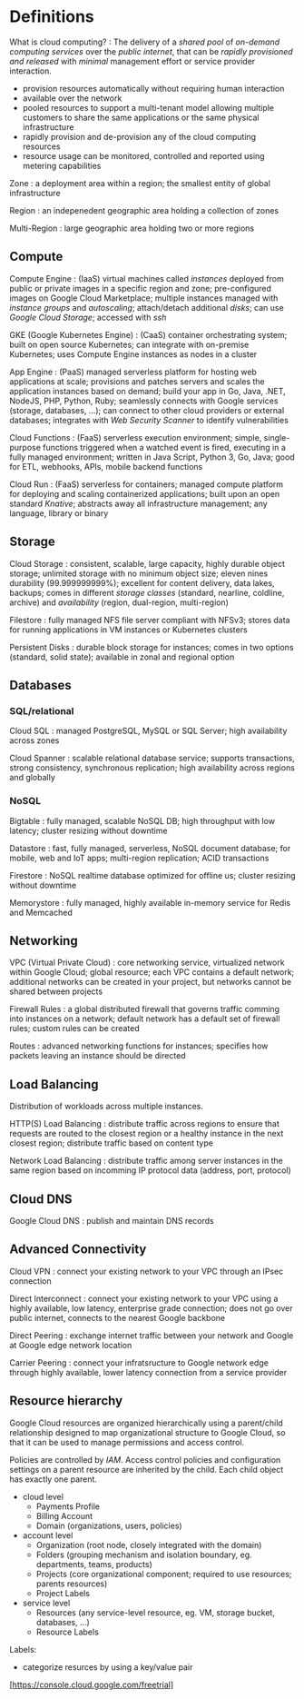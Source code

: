 # Definitions

What is cloud computing?
: The delivery of a *shared pool* of *on-demand computing services* over the *public internet*, that can be *rapidly provisioned and released* with *minimal* management effort or service provider interaction.

- provision resources automatically without requiring human interaction
- available over the network
- pooled resources to support a multi-tenant model allowing multiple customers to share the same applications or the same physical infrastructure
- rapidly provision and de-provision any of the cloud computing resources
- resource usage can be monitored, controlled and reported using metering capabilities

Zone
: a deployment area within a region; the smallest entity of global infrastructure

Region
: an indepenedent geographic area holding a collection of zones

Multi-Region
: large geographic area holding two or more regions

## Compute

Compute Engine
: (IaaS) virtual machines called *instances* deployed from public or private images in a specific region and zone; pre-configured images on Google Cloud Marketplace; multiple instances managed with *instance groups* and *autoscaling*; attach/detach additional *disks*; can use *Google Cloud Storage*; accessed with *ssh*

GKE (Google Kubernetes Engine)
: (CaaS) container orchestrating system; built on open source Kubernetes; can integrate with on-premise Kubernetes; uses Compute Engine instances as nodes in a cluster

App Engine
: (PaaS) managed serverless platform for hosting web applications at scale; provisions and patches servers and scales the application instances based on demand; build your app in Go, Java, .NET, NodeJS, PHP, Python, Ruby; seamlessly connects with Google services (storage, databases, ...); can connect to other cloud providers or external databases; integrates with *Web Security Scanner* to identify vulnerabilities

Cloud Functions
: (FaaS) serverless execution environment; simple, single-purpose functions triggered when a watched event is fired, executing in a fully managed environment; written in Java Script, Python 3, Go, Java; good for ETL, webhooks, APIs, mobile backend functions

Cloud Run
: (FaaS) serverless for containers; managed compute platform for deploying and scaling containerized applications; built upon an open standard *Knative*; abstracts away all infrastructure management; any language, library or binary

## Storage

Cloud Storage
: consistent, scalable, large capacity, highly durable object storage; unlimited storage with no minimum object size; eleven nines durability (99.999999999%); excellent for content delivery, data lakes, backups; comes in different *storage classes* (standard, nearline, coldline, archive) and *availability* (region, dual-region, multi-region)

Filestore
: fully managed NFS file server compliant with NFSv3; stores data for running applications in VM instances or Kubernetes clusters

Persistent Disks
: durable block storage for instances; comes in two options (standard, solid state); available in zonal and regional option

## Databases

### SQL/relational

Cloud SQL
: managed PostgreSQL, MySQL or SQL Server; high availability across zones

Cloud Spanner
: scalable relational database service; supports transactions, strong consistency, synchronous replication; high availability across regions and globally

### NoSQL

Bigtable
: fully managed, scalable NoSQL DB; high throughput with low latency; cluster resizing without downtime

Datastore
: fast, fully managed, serverless, NoSQL document database; for mobile, web and IoT apps; multi-region replication; ACID transactions

Firestore
: NoSQL realtime database optimized for offline us; cluster resizing without downtime

Memorystore
: fully managed, highly available in-memory service for Redis and Memcached

## Networking

VPC (Virtual Private Cloud)
: core networking service, virtualized network within Google Cloud; global resource; each VPC contains a default network; additional networks can be created in your project, but networks cannot be shared between projects

Firewall Rules
: a global distributed firewall that governs traffic comming into instances on a network; default network has a default set of firewall rules; custom rules can be created

Routes
: advanced networking functions for instances; specifies how packets leaving an instance should be directed

## Load Balancing

Distribution of workloads across multiple instances.

HTTP(S) Load Balancing
: distribute traffic across regions to ensure that requests are routed to the closest region or a healthy instance in the next closest region; distribute traffic based on content type

Network Load Balancing
: distribute traffic among server instances in the same region based on incomming IP protocol data (address, port, protocol)

## Cloud DNS

Google Cloud DNS
: publish and maintain DNS records

## Advanced Connectivity

Cloud VPN
: connect your existing network to your VPC through an IPsec connection

Direct Interconnect
: connect your existing network to your VPC using a highly available, low latency, enterprise grade connection; does not go over public internet, connects to the nearest Google backbone

Direct Peering
: exchange internet traffic between your network and Google at Google edge network location

Carrier Peering
: connect your infratsructure to Google network edge through highly available, lower latency connection from a service provider

## Resource hierarchy

Google Cloud resources are organized hierarchically using a parent/child relationship designed to map organizational structure to Google Cloud, so that it can be used to manage permissions and access control.

Policies are controlled by *IAM*. Access control policies and configuration settings on a parent resource are inherited by the child. Each child object has exactly one parent.

- cloud level
  - Payments Profile
  - Billing Account
  - Domain (organizations, users, policies)
- account level
  - Organization (root node, closely integrated with the domain)
  - Folders (grouping mechanism and isolation boundary, eg. departments, teams, products)
  - Projects (core organizational component; required to use resources; parents resources)
  - Project Labels
- service level
  - Resources (any service-level resource, eg. VM, storage bucket, databases, ...)
  - Resource Labels

Labels:

- categorize resurces by using a key/value pair

[https://console.cloud.google.com/freetrial]
